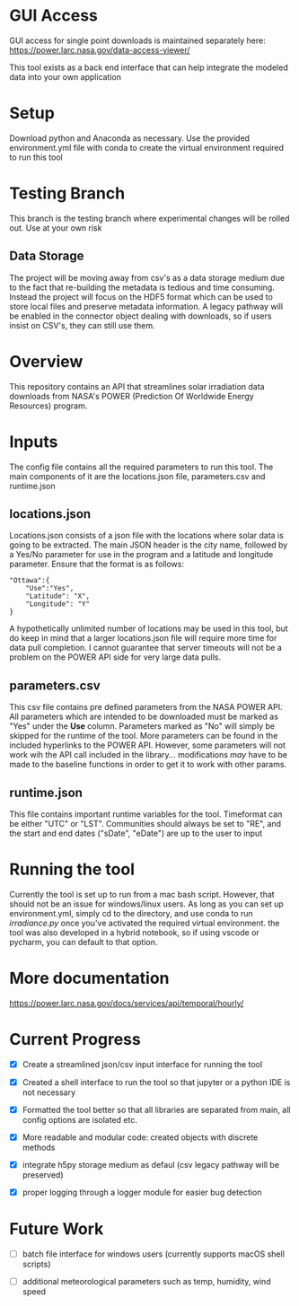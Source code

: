 # GUI Access

GUI access for single point downloads is maintained separately here: https://power.larc.nasa.gov/data-access-viewer/

This tool exists as a back end interface that can help integrate the modeled data into your own application

# Setup

Download python and Anaconda as necessary. Use the provided environment.yml file with conda to create the virtual environment required to run this tool

# Testing Branch
This branch is the testing branch where experimental changes will be rolled out. Use at your own risk

## Data Storage
The project will be moving away from csv's as a data storage medium due to the fact that re-building the metadata is tedious and time consuming. Instead the project will focus on the HDF5 format which can be used to store local files and preserve metadata information. A legacy pathway will be enabled in the connector object dealing with downloads, so if users insist on CSV's, they can still use them.

# Overview

This repository contains an API that streamlines solar irradiation data downloads from NASA's POWER (Prediction Of Worldwide Energy Resources) program. 

# Inputs

The config file contains all the required parameters to run this tool. The main components of it are the locations.json file, parameters.csv and runtime.json

## locations.json

Locations.json consists of a json file with the locations where solar data is going to be extracted. The main JSON header is the city name, followed by a Yes/No parameter for use in the program and a latitude and longitude parameter. Ensure that the format is as follows:
```
"Ottawa":{
    "Use":"Yes",
    "Latitude": "X",
    "Longitude": "Y"
}
```
A hypothetically unlimited number of locations may be used in this tool, but do keep in mind that a larger locations.json file will require more time for data pull completion. I cannot guarantee that server timeouts will not be a problem on the POWER API side for very large data pulls.

## parameters.csv

This csv file contains pre defined parameters from the NASA POWER API. All parameters which are intended to be downloaded must be marked as "Yes" under the **Use** column. Parameters marked as "No" will simply be skipped for the runtime of the tool. More parameters can be found in the included hyperlinks to the POWER API. However, some parameters will not work wih the API call included in the library... modifications *may* have to be made to the baseline functions in order to get it to work with other params.

## runtime.json

This file contains important runtime variables for the tool. Timeformat can be either "UTC" or "LST". Communities should always be set to "RE", and the start and end dates ("sDate", "eDate") are up to the user to input

# Running the tool

Currently the tool is set up to run from a mac bash script. However, that should not be an issue for windows/linux users. As long as you can set up environment.yml, simply cd to the directory, and use conda to run *irradiance.py* once you've activated the required virtual environment. the tool was also developed in a hybrid notebook, so if using vscode or pycharm, you can default to that option. 

# More documentation

https://power.larc.nasa.gov/docs/services/api/temporal/hourly/

# Current Progress
- [x] Create a streamlined json/csv input interface for running the tool

- [x] Created a shell interface to run the tool so that jupyter or a python IDE is not necessary

- [x] Formatted the tool better so that all libraries are separated from main, all config options are isolated etc. 

- [x] More readable and modular code: created objects with discrete methods

- [x] integrate h5py storage medium as defaul (csv legacy pathway will be preserved)

- [x] proper logging through a logger module for easier bug detection

# Future Work
- [ ] batch file interface for windows users (currently supports macOS shell scripts)

- [ ] additional meteorological parameters such as temp, humidity, wind speed

